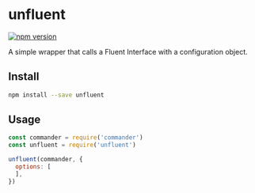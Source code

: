 # unfluent
[![npm version](https://img.shields.io/npm/v/unfluent.svg)](https://npmjs.org/package/unfluent)

A simple wrapper that calls a Fluent Interface with a configuration object.

## Install

```sh
npm install --save unfluent
```

## Usage

```js
const commander = require('commander')
const unfluent = require('unfluent')

unfluent(commander, {
  options: [
  ],
})
```

